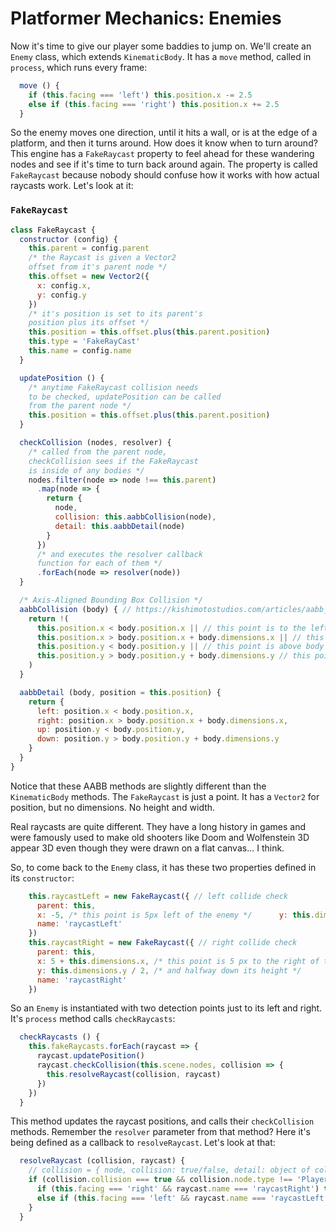 # Platformer Mechanics: Enemies

Now it's time to give our player some baddies to jump on.  We'll create an `Enemy` class, which extends `KinematicBody`.  It has a `move` method, called in `process`, which runs every frame:

```js
  move () {
    if (this.facing === 'left') this.position.x -= 2.5
    else if (this.facing === 'right') this.position.x += 2.5
  }
```

So the enemy moves one direction, until it hits a wall, or is at the edge of a platform, and then it turns around.  How does it know when to turn around?  This engine has a `FakeRaycast` property to feel ahead for these wandering nodes and see if it's time to turn back around again.  The property is called `FakeRaycast` because nobody should confuse how it works with how actual raycasts work.  Let's look at it:

### `FakeRaycast`

```js
class FakeRaycast {
  constructor (config) {
    this.parent = config.parent
    /* the Raycast is given a Vector2
    offset from it's parent node */
    this.offset = new Vector2({
      x: config.x,
      y: config.y
    })
    /* it's position is set to its parent's
    position plus its offset */
    this.position = this.offset.plus(this.parent.position)
    this.type = 'FakeRayCast'
    this.name = config.name
  }

  updatePosition () {
    /* anytime FakeRaycast collision needs
    to be checked, updatePosition can be called
    from the parent node */
    this.position = this.offset.plus(this.parent.position)
  }

  checkCollision (nodes, resolver) {
    /* called from the parent node,
    checkCollision sees if the FakeRaycast
    is inside of any bodies */
    nodes.filter(node => node !== this.parent)
      .map(node => {
        return {
          node,
          collision: this.aabbCollision(node),
          detail: this.aabbDetail(node)
        }
      })
      /* and executes the resolver callback
      function for each of them */
      .forEach(node => resolver(node))
  }

  /* Axis-Aligned Bounding Box Collision */
  aabbCollision (body) { // https://kishimotostudios.com/articles/aabb_collision/
    return !(
      this.position.x < body.position.x || // this point is to the left of body
      this.position.x > body.position.x + body.dimensions.x || // this point is to the right of body
      this.position.y < body.position.y || // this point is above body
      this.position.y > body.position.y + body.dimensions.y // this point is below body
    )
  }

  aabbDetail (body, position = this.position) {
    return {
      left: position.x < body.position.x,
      right: position.x > body.position.x + body.dimensions.x,
      up: position.y < body.position.y,
      down: position.y > body.position.y + body.dimensions.y
    }
  }
}
```

Notice that these AABB methods are slightly different than the `KinematicBody` methods.  The `FakeRaycast` is just a point.  It has a `Vector2` for position, but no dimensions.  No height and width.

Real raycasts are quite different.  They have a long history in games and were famously used to make old shooters like Doom and Wolfenstein 3D appear 3D even though they were drawn on a flat canvas... I think.

So, to come back to the `Enemy` class, it has these two properties defined in its `constructor`:

```js
    this.raycastLeft = new FakeRaycast({ // left collide check
      parent: this,
      x: -5, /* this point is 5px left of the enemy */      y: this.dimensions.y / 2, /* and halfway down its height */
      name: 'raycastLeft'
    })
    this.raycastRight = new FakeRaycast({ // right collide check
      parent: this,
      x: 5 + this.dimensions.x, /* this point is 5 px to the right of the enemy */
      y: this.dimensions.y / 2, /* and halfway down its height */
      name: 'raycastRight'
    })
```

So an `Enemy` is instantiated with two detection points just to its left and right.  It's `process` method calls `checkRaycasts`:

```js
  checkRaycasts () {
    this.fakeRaycasts.forEach(raycast => {
      raycast.updatePosition()
      raycast.checkCollision(this.scene.nodes, collision => {
        this.resolveRaycast(collision, raycast)
      })
    })
  }
```

This method updates the raycast positions, and calls their `checkCollision` methods.  Remember the `resolver` parameter from that method?  Here it's being defined as a callback to `resolveRaycast`.  Let's look at that:

```js
  resolveRaycast (collision, raycast) {
    // collision = { node, collision: true/false, detail: object of collision detail by direction }
    if (collision.collision === true && collision.node.type !== 'Player') {
      if (this.facing === 'right' && raycast.name === 'raycastRight') this.facing = 'left'
      else if (this.facing === 'left' && raycast.name === 'raycastLeft') this.facing = 'right'
    }
  }
```